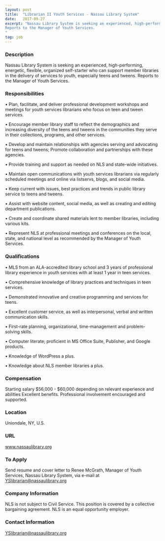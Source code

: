 ```yaml
---
layout: post
title:  "Librarian II Youth Services - Nassau Library System"
date:   2017-09-27
excerpt: "Nassau Library System is seeking an experienced, high-performing, energetic, flexible, organized self-starter who can support member libraries in the delivery of services to youth, especially teens and tweens.
Reports to the Manager of Youth Services. 
"
tag: job
---
```


### Description   

Nassau Library System is seeking an experienced, high-performing, energetic, flexible, organized self-starter who can support member libraries in the delivery of services to youth, especially teens and tweens.
Reports to the Manager of Youth Services. 



### Responsibilities   


• 	Plan, facilitate, and deliver professional development workshops and meetings for youth services librarians who focus on teen and tween services. 

• 	Encourage member library staff to reflect the demographics and increasing diversity of the teens and tweens in the communities they serve in their collections, programs, and other services.

• 	Develop and maintain relationships with agencies serving and advocating for teens and tweens; Promote collaboration and partnerships with these agencies.

• 	Provide training and support as needed on NLS and state-wide initiatives.

• 	Maintain open communications with youth services librarians via regularly scheduled meetings and online via listservs, blogs, and social media.

• 	Keep current with issues, best practices and trends in public library service to teens and tweens.

• 	Assist with website content, social media, as well as creating and editing department publications.

• 	Create and coordinate shared materials lent to member libraries, including various kits.

• 	Represent NLS at professional meetings and conferences on the local, state, and national level as recommended by the Manager of Youth Services. 



### Qualifications   


• 	MLS from an ALA-accredited library school and 3 years of professional library experience in youth services with at least 1 year in teen services.

• 	Comprehensive knowledge of library practices and techniques in teen services. 

• 	Demonstrated innovative and creative programming and services for teens. 

• 	Excellent customer service, as well as interpersonal, verbal and written communication skills.

• 	First-rate planning, organizational, time-management and problem-solving skills.

• 	Computer literate; proficient in MS Office Suite, Publisher, and Google products.

• 	Knowledge of WordPress a plus.

• 	Knowledge about NLS member libraries a plus.



### Compensation   

Starting salary $56,000 - $60,000 depending on relevant experience and abilities Excellent benefits.   Professional involvement encouraged and supported.


### Location   

Uniondale, NY, U.S.


### URL   

www.nassaulibrary.org

### To Apply   

Send resume and cover letter to Renee McGrath, Manager of Youth Services, 
Nassau Library System, via e-mail at YSlibrarian@nassaulibrary.org


### Company Information   

NLS is not subject to Civil Service.  This position is covered by a collective bargaining agreement.
NLS is an equal opportunity employer.


### Contact Information   

YSlibrarian@nassaulibrary.org

